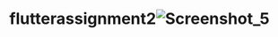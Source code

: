 # flutterassignment2![Screenshot_5](https://github.com/ArifurRahman32/flutterassignment2/assets/78083063/e19c5d14-7c86-4a03-b0fa-29475694cc6e)

